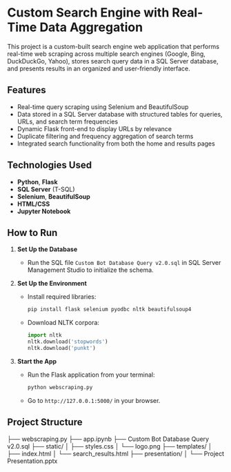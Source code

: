 # Custom Search Engine with Real-Time Data Aggregation

This project is a custom-built search engine web application that performs real-time web scraping across multiple search engines (Google, Bing, DuckDuckGo, Yahoo), stores search query data in a SQL Server database, and presents results in an organized and user-friendly interface.

## Features
- Real-time query scraping using Selenium and BeautifulSoup
- Data stored in a SQL Server database with structured tables for queries, URLs, and search term frequencies
- Dynamic Flask front-end to display URLs by relevance
- Duplicate filtering and frequency aggregation of search terms
- Integrated search functionality from both the home and results pages

##  Technologies Used
- **Python**, **Flask**
- **SQL Server** (T-SQL)
- **Selenium**, **BeautifulSoup**
- **HTML/CSS**
- **Jupyter Notebook**

## How to Run

1. **Set Up the Database**
   - Run the SQL file `Custom Bot Database Query v2.0.sql` in SQL Server Management Studio to initialize the schema.

2. **Set Up the Environment**
   - Install required libraries:
     ```bash
     pip install flask selenium pyodbc nltk beautifulsoup4
     ```

   - Download NLTK corpora:
     ```python
     import nltk
     nltk.download('stopwords')
     nltk.download('punkt')
     ```

3. **Start the App**
   - Run the Flask application from your terminal:
     ```bash
     python webscraping.py
     ```
   - Go to `http://127.0.0.1:5000/` in your browser.

## Project Structure

├── webscraping.py
├── app.ipynb
├── Custom Bot Database Query v2.0.sql
├── static/
│ ├── styles.css
│ └── logo.png
├── templates/
│ ├── index.html
│ └── search_results.html
├── presentation/
│ └── Project Presentation.pptx

